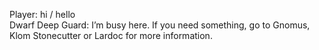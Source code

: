 Player: hi / hello  
Dwarf Deep Guard: I’m busy here. If you need something, go to Gnomus, Klom Stonecutter or Lardoc for more information.  

